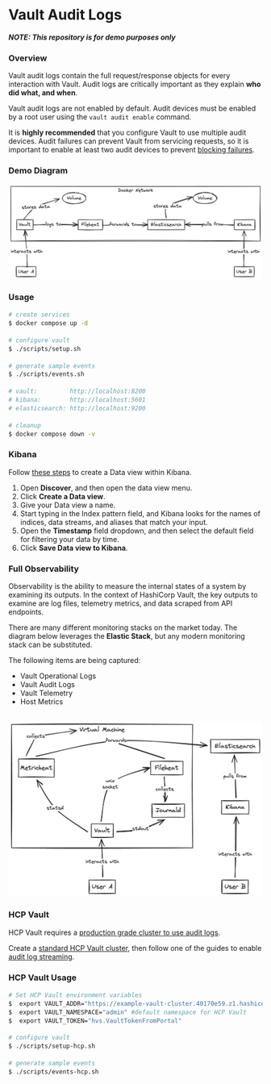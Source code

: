 # Vault Audit Logs

***NOTE: This repository is for demo purposes only***

### Overview
Vault audit logs contain the full request/response objects for every interaction with Vault. Audit logs are critically important as they explain **who did what, and when**.

Vault audit logs are not enabled by default. Audit devices must be enabled by a root user using the `vault audit enable` command.

It is **highly recommended** that you configure Vault to use multiple audit devices. Audit failures can prevent Vault from servicing requests, so it is important to enable at least two audit devices to prevent [blocking failures](https://developer.hashicorp.com/vault/docs/audit#blocked-audit-devices).

### Demo Diagram
<img src="./img/vault-audit.png">

### Usage
```bash
# create services
$ docker compose up -d

# configure vault
$ ./scripts/setup.sh

# generate sample events
$ ./scripts/events.sh

# vault:         http://localhost:8200
# kibana:        http://localhost:5601
# elasticsearch: http://localhost:9200

# cleanup
$ docker compose down -v
```

### Kibana
Follow [these steps](https://www.elastic.co/guide/en/kibana/8.12/data-views.html#settings-create-pattern) to create a Data view within Kibana.

1. Open **Discover**, and then open the data view menu.
2. Click **Create a Data view**.
3. Give your Data view a name.
4. Start typing in the Index pattern field, and Kibana looks for the names of indices, data streams, and aliases that match your input.
5. Open the **Timestamp** field dropdown, and then select the default field for filtering your data by time.
6. Click **Save Data view to Kibana**.


### Full Observability
Observability is the ability to measure the internal states of a system by examining its outputs. In the context of HashiCorp Vault, the key outputs to examine are log files, telemetry metrics, and data scraped from API endpoints.

There are many different monitoring stacks on the market today. The diagram below leverages the **Elastic Stack**, but any modern monitoring stack can be substituted.

The following items are being captured:
- Vault Operational Logs
- Vault Audit Logs
- Vault Telemetry
- Host Metrics

<br>

<img src="./img/vault-observability.png">


### HCP Vault
HCP Vault requires a [production grade cluster to use audit logs](https://developer.hashicorp.com/hcp/docs/hcp/audit-log).

Create a [standard HCP Vault cluster](https://portal.cloud.hashicorp.com/services/vault/clusters), then follow one of the guides to enable [audit log streaming](https://developer.hashicorp.com/hcp/docs/hcp/audit-log#usage-documentation).

### HCP Vault Usage
```bash
# Set HCP Vault environment variables
$  export VAULT_ADDR="https://example-vault-cluster.40170e59.z1.hashicorp.cloud:8200"
$  export VAULT_NAMESPACE="admin" #default namespace for HCP Vault
$  export VAULT_TOKEN="hvs.VaultTokenFromPortal"

# configure vault
$ ./scripts/setup-hcp.sh

# generate sample events
$ ./scripts/events-hcp.sh
```
